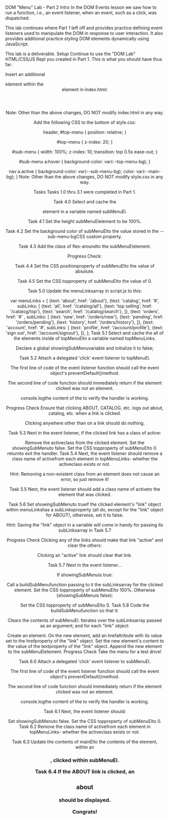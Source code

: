 DOM "Menu" Lab - Part 2
Intro
In the DOM Events lesson we saw how to run a function, i.e., an event listener, when an event, such as a click, was dispatched.

This lab continues where Part 1 left off and provides practice defining event listeners used to manipulate the DOM in response to user interaction. It also provides additional practice styling DOM elements dynamically using JavaScript.

This lab is a deliverable.
Setup
Continue to use the "DOM Lab" HTML/CSS/JS Repl you created in Part 1. This is what you should have thus far:

Insert an additional <nav>element within the <header>element in index.html:

<header>
  <nav id="top-menu"></nav>
  <!-- Add the <nav> element below -->
  <nav id="sub-menu"></nav>
</header>
Note: Other than the above changes, DO NOT modify index.html in any way.

Add the following CSS to the bottom of style.css:

header, #top-menu {
  position: relative;
}

#top-menu {
  z-index: 20;
}

#sub-menu {
  width: 100%;
  z-index: 10;
  transition: top 0.5s ease-out;
}

#sub-menu a:hover {
  background-color: var(--top-menu-bg);
}

nav a.active {
  background-color: var(--sub-menu-bg);
  color: var(--main-bg);
}
Note: Other than the above changes, DO NOT modify style.css in any way.

Tasks
Tasks 1.0 thru 3.1 were completed in Part 1.

Task 4.0
Select and cache the <nav id="sub-menu">element in a variable named subMenuEl.

Task 4.1
Set the height subMenuElelement to be 100%.

Task 4.2
Set the background color of subMenuElto the value stored in the --sub-menu-bgCSS custom property.

Task 4.3
Add the class of flex-aroundto the subMenuElelement.

Progress Check:

Task 4.4
Set the CSS positionproperty of subMenuElto the value of absolute.

Task 4.5
Set the CSS topproperty of subMenuElto the value of 0.

Task 5.0
Update the menuLinksarray in script.js to this:

var menuLinks = [
  {text: 'about', href: '/about'},
  {text: 'catalog', href: '#', subLinks: [
    {text: 'all', href: '/catalog/all'},
    {text: 'top selling', href: '/catalog/top'},
    {text: 'search', href: '/catalog/search'},
  ]},
  {text: 'orders', href: '#' , subLinks: [
    {text: 'new', href: '/orders/new'},
    {text: 'pending', href: '/orders/pending'},
    {text: 'history', href: '/orders/history'},
  ]},
  {text: 'account', href: '#', subLinks: [
    {text: 'profile', href: '/account/profile'},
    {text: 'sign out', href: '/account/signout'},
  ]},
];
Task 5.1
Select and cache the all of the <a>elements inside of topMenuElin a variable named topMenuLinks.

Declare a global showingSubMenuvariable and initialize it to false;

Task 5.2
Attach a delegated 'click' event listener to topMenuEl.

The first line of code of the event listener function should call the event object's preventDefault()method.

The second line of code function should immediately return if the element clicked was not an <a>element.

console.logthe content of the <a>to verify the handler is working.

Progress Check
Ensure that clicking ABOUT, CATALOG, etc. logs out about, catalog, etc. when a link is clicked.

Clicking anywhere other than on a link should do nothing.

Task 5.3
Next in the event listener, if the clicked <a>link has a class of active:

Remove the activeclass from the clicked <a>element.
Set the showingSubMenuto false.
Set the CSS topproperty of subMenuElto 0.
returnto exit the handler.
Task 5.4
Next, the event listener should remove a class name of activefrom each <a>element in topMenuLinks- whether the activeclass exists or not.

Hint: Removing a non-existent class from an element does not cause an error, so just remove it!

Task 5.5
Next, the event listener should add a class name of activeto the <a>element that was clicked.

Task 5.6
Set showingSubMenuto trueif the clicked <a>element's "link" object within menuLinkshas a subLinksproperty (all do, except for the "link" object for ABOUT), otherwise, set it to false.

Hint: Saving the "link" object in a variable will come in handy for passing its subLinksarray in Task 5.7

Progress Check
Clicking any of the links should make that link "active" and clear the others:


Clicking an "active" link should clear that link.

Task 5.7
Next in the event listener...

If showingSubMenuis true:

Call a buildSubMenufunction passing to it the subLinksarray for the clicked <a>element.
Set the CSS topproperty of subMenuElto 100%.
Otherwise (showingSubMenuis false):

Set the CSS topproperty of subMenuElto 0.
Task 5.8
Code the buildSubMenufunction so that it:

Clears the contents of subMenuEl.
Iterates over the subLinksarray passed as an argument; and for each "link" object:

Create an <a>element.
On the new element, add an hrefattribute with its value set to the hrefproperty of the "link" object.
Set the new element's content to the value of the textproperty of the "link" object.
Append the new element to the subMenuElelement.
Progress Check
Take the menu for a test drive!


Task 6.0
Attach a delegated 'click' event listener to subMenuEl.

The first line of code of the event listener function should call the event object's preventDefault()method.

The second line of code function should immediately return if the element clicked was not an <a>element.

console.logthe content of the <a>to verify the handler is working.

Task 6.1
Next, the event listener should:

Set showingSubMenuto false.
Set the CSS topproperty of subMenuElto 0.
Task 6.2
Remove the class name of activefrom each <a>element in topMenuLinks- whether the activeclass exists or not.

Task 6.3
Update the contents of mainElto the contents of the <a>element, within an <h1>, clicked within subMenuEl.

Task 6.4
If the ABOUT link is clicked, an <h1>about</h1>should be displayed.

Congrats!

